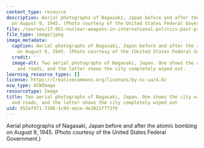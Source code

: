 ```yaml
---
content_type: resource
description: Aerial photographs of Nagasaki, Japan before and after the atomic bombing
  on August 9, 1945. (Photo courtesy of the United States Federal Government.)
file: /courses/17-951-nuclear-weapons-in-international-politics-past-present-and-future-spring-2009/952ef97172061c9daece4e3821f7f3f6_17-951S09.jpg
file_type: image/jpeg
image_metadata:
  caption: Aerial photographs of Nagasaki, Japan before and after the atomic bombing
    on August 9, 1945. (Photo courtesy of the [United States Federal Government](http://en.wikipedia.org/wiki/File:Nagasaki_1945_-_Before_and_after_%28adjusted%29.jpg).)
  credit: ''
  image-alt: Two aerial photographs of Nagasaki, Japan. One shows the city with buildings
    and roads, and the latter shows the city completely wiped out.
learning_resource_types: []
license: https://creativecommons.org/licenses/by-nc-sa/4.0/
ocw_type: OCWImage
resourcetype: Image
title: Two aerial photographs of Nagasaki, Japan. One shows the city with buildings
  and roads, and the latter shows the city completely wiped out
uid: 952ef971-7206-1c9d-aece-4e3821f7f3f6
---
```

Aerial photographs of Nagasaki, Japan before and after the atomic bombing on August 9, 1945. (Photo courtesy of the United States Federal Government.)